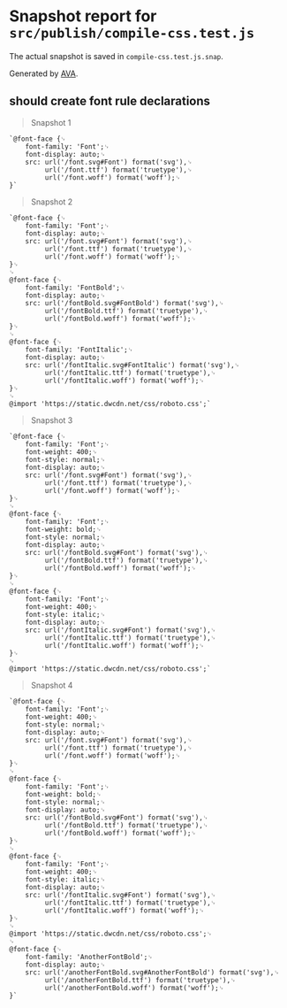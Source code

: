 # Snapshot report for `src/publish/compile-css.test.js`

The actual snapshot is saved in `compile-css.test.js.snap`.

Generated by [AVA](https://avajs.dev).

## should create font rule declarations

> Snapshot 1

    `@font-face {␊
        font-family: 'Font';␊
        font-display: auto;␊
        src: url('/font.svg#Font') format('svg'),␊
    		 url('/font.ttf') format('truetype'),␊
    		 url('/font.woff') format('woff');␊
    }`

> Snapshot 2

    `@font-face {␊
        font-family: 'Font';␊
        font-display: auto;␊
        src: url('/font.svg#Font') format('svg'),␊
    		 url('/font.ttf') format('truetype'),␊
    		 url('/font.woff') format('woff');␊
    }␊
    ␊
    @font-face {␊
        font-family: 'FontBold';␊
        font-display: auto;␊
        src: url('/fontBold.svg#FontBold') format('svg'),␊
    		 url('/fontBold.ttf') format('truetype'),␊
    		 url('/fontBold.woff') format('woff');␊
    }␊
    ␊
    @font-face {␊
        font-family: 'FontItalic';␊
        font-display: auto;␊
        src: url('/fontItalic.svg#FontItalic') format('svg'),␊
    		 url('/fontItalic.ttf') format('truetype'),␊
    		 url('/fontItalic.woff') format('woff');␊
    }␊
    ␊
    @import 'https://static.dwcdn.net/css/roboto.css';`

> Snapshot 3

    `@font-face {␊
        font-family: 'Font';␊
        font-weight: 400;␊
    	font-style: normal;␊
    	font-display: auto;␊
        src: url('/font.svg#Font') format('svg'),␊
    		 url('/font.ttf') format('truetype'),␊
    		 url('/font.woff') format('woff');␊
    }␊
    ␊
    @font-face {␊
        font-family: 'Font';␊
        font-weight: bold;␊
    	font-style: normal;␊
    	font-display: auto;␊
        src: url('/fontBold.svg#Font') format('svg'),␊
    		 url('/fontBold.ttf') format('truetype'),␊
    		 url('/fontBold.woff') format('woff');␊
    }␊
    ␊
    @font-face {␊
        font-family: 'Font';␊
        font-weight: 400;␊
    	font-style: italic;␊
    	font-display: auto;␊
        src: url('/fontItalic.svg#Font') format('svg'),␊
    		 url('/fontItalic.ttf') format('truetype'),␊
    		 url('/fontItalic.woff') format('woff');␊
    }␊
    ␊
    @import 'https://static.dwcdn.net/css/roboto.css';`

> Snapshot 4

    `@font-face {␊
        font-family: 'Font';␊
        font-weight: 400;␊
    	font-style: normal;␊
    	font-display: auto;␊
        src: url('/font.svg#Font') format('svg'),␊
    		 url('/font.ttf') format('truetype'),␊
    		 url('/font.woff') format('woff');␊
    }␊
    ␊
    @font-face {␊
        font-family: 'Font';␊
        font-weight: bold;␊
    	font-style: normal;␊
    	font-display: auto;␊
        src: url('/fontBold.svg#Font') format('svg'),␊
    		 url('/fontBold.ttf') format('truetype'),␊
    		 url('/fontBold.woff') format('woff');␊
    }␊
    ␊
    @font-face {␊
        font-family: 'Font';␊
        font-weight: 400;␊
    	font-style: italic;␊
    	font-display: auto;␊
        src: url('/fontItalic.svg#Font') format('svg'),␊
    		 url('/fontItalic.ttf') format('truetype'),␊
    		 url('/fontItalic.woff') format('woff');␊
    }␊
    ␊
    @import 'https://static.dwcdn.net/css/roboto.css';␊
    ␊
    @font-face {␊
        font-family: 'AnotherFontBold';␊
        font-display: auto;␊
        src: url('/anotherFontBold.svg#AnotherFontBold') format('svg'),␊
    		 url('/anotherFontBold.ttf') format('truetype'),␊
    		 url('/anotherFontBold.woff') format('woff');␊
    }`
